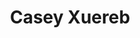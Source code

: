 ---
title: Casey Xuereb
position: Webmaster
quote: >
    "EWB allows me to use the engineering skills I learn in the classroom and apply them to real world problems that touch the lives of many."
year: 2018
image: /img/officers/2018/casey.jpeg
order: 7

draft: false
---